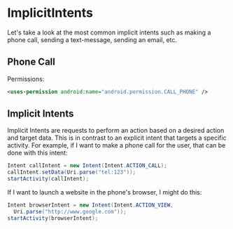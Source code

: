 # ImplicitIntents
Let's take a look at the most common implicit intents such as making a phone call, sending a text-message, sending an email, etc.

## Phone Call

Permissions:

```xml
<uses-permission android:name="android.permission.CALL_PHONE" />
```
 ## Implicit Intents

Implicit Intents are requests to perform an action based on a desired action and target data. This is in contrast to an explicit intent that targets a specific activity. For example, if I want to make a phone call for the user, that can be done with this intent:

```java
Intent callIntent = new Intent(Intent.ACTION_CALL);
callIntent.setData(Uri.parse("tel:123"));
startActivity(callIntent);
```

If I want to launch a website in the phone's browser, I might do this:

```java
Intent browserIntent = new Intent(Intent.ACTION_VIEW, 
  Uri.parse("http://www.google.com"));
startActivity(browserIntent);
```


